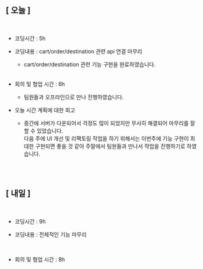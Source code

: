 ## [ 오늘 ]

<br/>

- 코딩시간 : 5h
- 코딩내용 : cart/order/destination 관련 api 연결 마무리

  - cart/order/destination 관련 기능 구현을 완료하였습니다.

  <br/>

- 회의 및 협업 시간 : 6h

  - 팀원들과 오프라인으로 만나 진행하였습니다.

- 오늘 시간 계획에 대한 회고

  - 중간에 서버가 다운되어서 걱정도 많이 되었지만 무사히 해결되어 마무리를 잘 할 수 있었습니다.  
    다음 주에 UI 개선 및 리팩토링 작업을 하기 위해서는 이번주에 기능 구현이 최대한 구현되면 좋을 것 같아 주말에서 팀원들과 만나서 작업을 진행하기로 하였습니다.

  <br/>

<br/>

## [ 내일 ]

<br/>

- 코딩시간 : 9h

- 코딩내용 : 전체적인 기능 마무리

    <br/>

- 회의 및 협업 시간 : 8h
